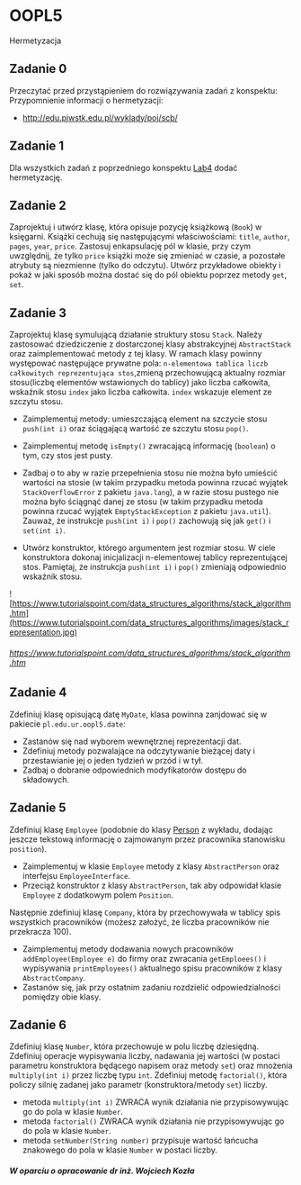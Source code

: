 # OOPL5
Hermetyzacja

## Zadanie 0
Przeczytać przed przystąpieniem do rozwiązywania zadań z konspektu:
Przypomnienie informacji o hermetyzacji: 

* http://edu.pjwstk.edu.pl/wyklady/poj/scb/

## Zadanie 1
Dla wszystkich zadań z poprzedniego konspektu [Lab4](https://github.com/UR-OOP/OOPL4) dodać hermetyzację.

## Zadanie 2
Zaprojektuj i utwórz klasę, która opisuje pozycję książkową (`Book`) w księgarni. Książki cechują się następującymi właściwościami: `title`, `author`, `pages`, `year`, `price`. Zastosuj enkapsulację pól w klasie, przy czym uwzględnij, że tylko `price` książki może się zmieniać w czasie, a pozostałe atrybuty są niezmienne (tylko do odczytu). Utwórz przykładowe obiekty i pokaż w jaki sposób można dostać się do pól obiektu poprzez metody `get`, `set`.

## Zadanie 3
Zaprojektuj klasę symulującą działanie struktury stosu `Stack`. Należy zastosować dziedziczenie z dostarczonej klasy abstrakcyjnej `AbstractStack` oraz zaimplementować metody z tej klasy. W ramach klasy powinny występować następujące prywatne pola: `n-elementowa tablica liczb całkowitych reprezentująca stos`,zmieną przechowującą aktualny rozmiar stosu(liczbę elementów wstawionych do tablicy) jako liczba całkowita, wskaźnik stosu `index` jako liczba całkowita. `index` wskazuje element ze szczytu stosu. 

* Zaimplementuj metody: umieszczającą element na szczycie stosu `push(int i)` oraz  ściągającą wartość ze szczytu stosu `pop()`. 

* Zaimplementuj metodę `isEmpty()` zwracającą informację (`boolean`) o tym, czy stos jest pusty.

* Zadbaj o to aby w razie przepełnienia stosu nie można było umieścić wartości na stosie (w takim przypadku metoda powinna rzucać wyjątek `StackOverflowError` z pakietu `java.lang`), a w razie stosu pustego nie można było ściągnąć danej ze stosu (w takim przypadku metoda powinna rzucać wyjątek `EmptyStackException` z pakietu `java.util`). Zauważ, że instrukcje `push(int i)` i `pop()` zachowują się jak `get()` i `set(int i)`. 

* Utwórz konstruktor, którego argumentem jest rozmiar stosu. W ciele konstruktora dokonaj inicjalizacji n-elementowej tablicy reprezentującej stos. Pamiętaj, że instrukcja `push(int i)` i `pop()` zmieniają odpowiednio wskaźnik stosu.

![https://www.tutorialspoint.com/data_structures_algorithms/stack_algorithm.htm](https://www.tutorialspoint.com/data_structures_algorithms/images/stack_representation.jpg)

###### https://www.tutorialspoint.com/data_structures_algorithms/stack_algorithm.htm

## Zadanie 4
Zdefiniuj klasę opisującą datę `MyDate`, klasa powinna zanjdować się w pakiecie `pl.edu.ur.oopl5.date`:

* Zastanów się nad wyborem wewnętrznej reprezentacji dat. 
* Zdefiniuj metody pozwalające na odczytywanie bieżącej daty i przestawianie jej o jeden tydzień w przód i w tył. 
* Zadbaj o dobranie odpowiednich modyfikatorów dostępu do składowych. 


## Zadanie 5
Zdefiniuj klasę `Employee` (podobnie do klasy [Person](https://github.com/UR-OOP/OOPL4#zadanie-1) z wykładu, dodając jeszcze tekstową informację o zajmowanym przez pracownika stanowisku `position`).

* Zaimplementuj w klasie `Employee` metody z klasy `AbstractPerson` oraz interfejsu `EmployeeInterface`.
* Przeciąż konstruktor z klasy `AbstractPerson`, tak aby odpowidał klasie `Employee` z dodatkowym polem `Position`.

Następnie zdefiniuj klasę `Company`, która by przechowywała w tablicy spis wszystkich pracowników (możesz założyć, że liczba pracowników nie przekracza 100). 

* Zaimplementuj metody dodawania nowych pracowników `addEmployee(Employee e)` do firmy oraz zwracania `getEmploees()` i wypisywania `printEmployees()` aktualnego spisu pracowników z klasy `AbstractCompany`. 
* Zastanów się, jak przy ostatnim zadaniu rozdzielić odpowiedzialności pomiędzy obie klasy.

## Zadanie 6
Zdefiniuj klasę `Number`, która przechowuje w polu liczbę dziesiędną. Zdefiniuj operacje wypisywania liczby, nadawania jej wartości (w postaci parametru konstruktora będącego napisem oraz metody `set`) oraz mnożenia `multiply(int i)` przez liczbę typu `int`. Zdefiniuj metodę `factorial()`, która policzy silnię zadanej jako parametr (konstruktora/metody `set`) liczby. 

* metoda `multiply(int i)` ZWRACA wynik działania nie przypisowywując go do pola w klasie `Number`.
* metoda `factorial()` ZWRACA wynik działania nie przypisowywując go do pola w klasie `Number`.
* metoda `setNumber(String number)` przypisuje wartość łańcucha znakowego do pola w klasie `Number` w postaci liczby.

##### W oparciu o opracowanie dr inż. Wojciech Kozła
